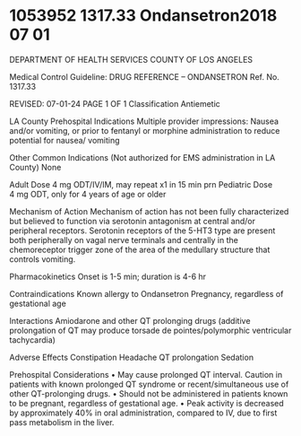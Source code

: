# 1053952 1317.33 Ondansetron2018 07 01

DEPARTMENT OF HEALTH SERVICES 
COUNTY OF LOS ANGELES 
 
Medical Control Guideline: DRUG REFERENCE – ONDANSETRON Ref. No. 1317.33 
 
 
REVISED: 07-01-24                                      PAGE 1 OF 1 
Classification 
 Antiemetic 
 
LA County Prehospital Indications 
Multiple provider impressions: Nausea and/or vomiting, or prior to fentanyl or morphine administration to 
reduce potential for nausea/ vomiting 
 
Other Common Indications (Not authorized for EMS administration in LA County) 
None 
 
Adult Dose 
4 mg ODT/IV/IM, may repeat x1 in 15 min prn 
Pediatric Dose  
4 mg ODT, only for 4 years of age or older 
 
Mechanism of Action 
Mechanism of action has not been fully characterized but believed to function via serotonin antagonism at 
central and/or peripheral receptors. Serotonin receptors of the 5-HT3 type are present both peripherally on 
vagal nerve terminals and centrally in the chemoreceptor trigger zone of the area of the medullary structure 
that controls vomiting. 
 
Pharmacokinetics 
Onset is 1-5 min; duration is 4-6 hr 
 
Contraindications 
Known allergy to Ondansetron 
Pregnancy, regardless of gestational age 
 
Interactions 
Amiodarone and other QT prolonging drugs (additive prolongation of QT may produce torsade de 
pointes/polymorphic ventricular tachycardia) 
 
Adverse Effects 
Constipation 
Headache 
QT prolongation 
Sedation 
 
Prehospital Considerations 
• May cause prolonged QT interval. Caution in patients with known prolonged QT syndrome or 
recent/simultaneous use of other QT-prolonging drugs. 
• Should not be administered in patients known to be pregnant, regardless of gestational age. 
• Peak activity is decreased by approximately 40% in oral administration, compared to IV, due to first 
pass metabolism in the liver.
